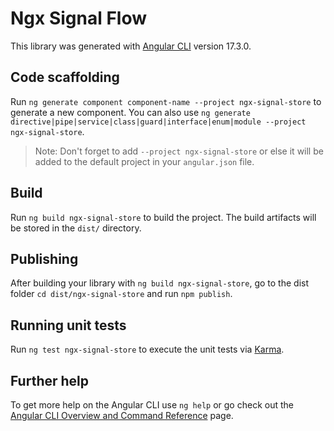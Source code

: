# Ngx Signal Flow

This library was generated with [Angular CLI](https://github.com/angular/angular-cli) version 17.3.0.

## Code scaffolding

Run `ng generate component component-name --project ngx-signal-store` to generate a new component. You can also use `ng generate directive|pipe|service|class|guard|interface|enum|module --project ngx-signal-store`.
> Note: Don't forget to add `--project ngx-signal-store` or else it will be added to the default project in your `angular.json` file. 

## Build

Run `ng build ngx-signal-store` to build the project. The build artifacts will be stored in the `dist/` directory.

## Publishing

After building your library with `ng build ngx-signal-store`, go to the dist folder `cd dist/ngx-signal-store` and run `npm publish`.

## Running unit tests

Run `ng test ngx-signal-store` to execute the unit tests via [Karma](https://karma-runner.github.io).

## Further help

To get more help on the Angular CLI use `ng help` or go check out the [Angular CLI Overview and Command Reference](https://angular.io/cli) page.

